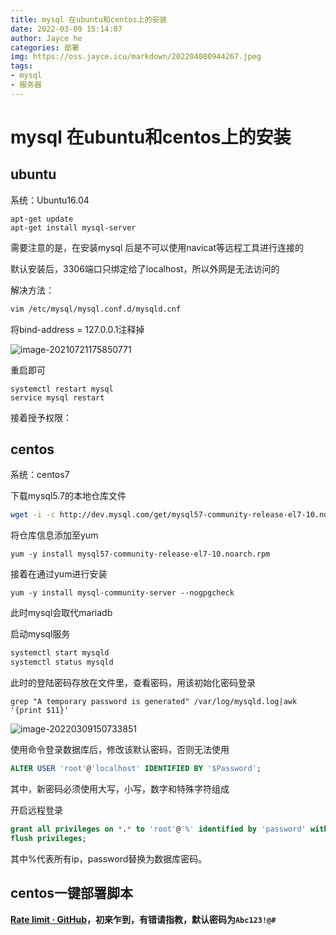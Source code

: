 ```yaml
---
title: mysql 在ubuntu和centos上的安装
date: 2022-03-09 15:14:07
author: Jayce he
categories: 部署
img: https://oss.jayce.icu/markdown/202204080944267.jpeg
tags:
- mysql
- 服务器
---
```


# mysql 在ubuntu和centos上的安装

## ubuntu

系统：Ubuntu16.04

```
apt-get update
apt-get install mysql-server
```

需要注意的是，在安装mysql 后是不可以使用navicat等远程工具进行连接的

默认安装后，3306端口只绑定给了localhost，所以外网是无法访问的

解决方法：

```sh
vim /etc/mysql/mysql.conf.d/mysqld.cnf
```

将bind-address   = 127.0.0.1注释掉

![image-20210721175850771](https://oss.jayce.icu/markdown/202203091514554.png)

重启即可

```
systemctl restart mysql 
service mysql restart
```

 接着授予权限：

## centos

系统：centos7

下载mysql5.7的本地仓库文件

```sh
wget -i -c http://dev.mysql.com/get/mysql57-community-release-el7-10.noarch.rpm
```

将仓库信息添加至yum

```shell
yum -y install mysql57-community-release-el7-10.noarch.rpm
```

接着在通过yum进行安装

```shell
yum -y install mysql-community-server --nogpgcheck
```

此时mysql会取代mariadb

启动mysql服务

```sh
systemctl start mysqld
systemctl status mysqld
```

此时的登陆密码存放在文件里，查看密码，用该初始化密码登录

```
grep "A temporary password is generated" /var/log/mysqld.log|awk '{print $11}'
```

![image-20220309150733851](https://oss.jayce.icu/markdown/202203091514491.png)

使用命令登录数据库后，修改该默认密码，否则无法使用

```sql
ALTER USER 'root'@'localhost' IDENTIFIED BY '$Password';
```

其中，新密码必须使用大写，小写，数字和特殊字符组成

开启远程登录

```sql
grant all privileges on *.* to 'root'@'%' identified by 'password' with grant option;
flush privileges; 
```

其中%代表所有ip，password替换为数据库密码。



## centos一键部署脚本

**[Rate limit · GitHub](https://github.com/HeJayce/linux-and-shell/blob/main/mysql/mysql_install.sh)，初来乍到，有错请指教，默认密码为`Abc123!@#`**
